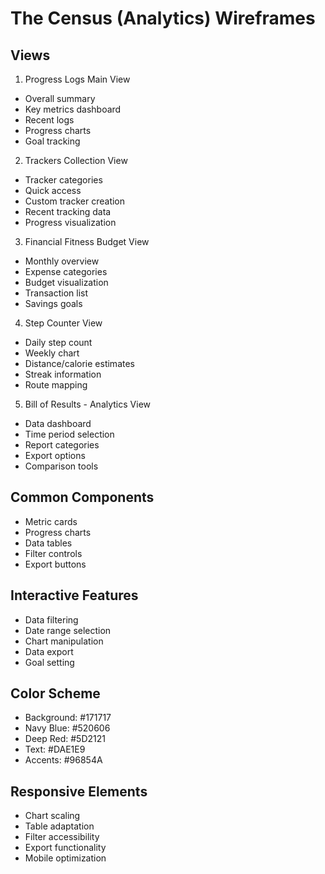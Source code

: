 # The Census (Analytics) Wireframes

## Views
1. Progress Logs Main View
- Overall summary
- Key metrics dashboard
- Recent logs
- Progress charts
- Goal tracking

2. Trackers Collection View
- Tracker categories
- Quick access
- Custom tracker creation
- Recent tracking data
- Progress visualization

3. Financial Fitness Budget View
- Monthly overview
- Expense categories
- Budget visualization
- Transaction list
- Savings goals

4. Step Counter View
- Daily step count
- Weekly chart
- Distance/calorie estimates
- Streak information
- Route mapping

5. Bill of Results - Analytics View
- Data dashboard
- Time period selection
- Report categories
- Export options
- Comparison tools

## Common Components
- Metric cards
- Progress charts
- Data tables
- Filter controls
- Export buttons

## Interactive Features
- Data filtering
- Date range selection
- Chart manipulation
- Data export
- Goal setting

## Color Scheme
- Background: #171717
- Navy Blue: #520606
- Deep Red: #5D2121
- Text: #DAE1E9
- Accents: #96854A

## Responsive Elements
- Chart scaling
- Table adaptation
- Filter accessibility
- Export functionality
- Mobile optimization
